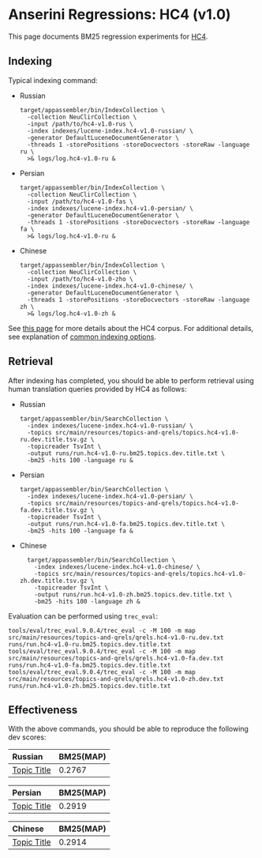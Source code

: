 # Anserini Regressions: HC4 (v1.0)

This page documents BM25 regression experiments for [HC4](https://github.com/hltcoe/HC4).

## Indexing

Typical indexing command:

- Russian
    ```
    target/appassembler/bin/IndexCollection \
      -collection NeuClirCollection \
      -input /path/to/hc4-v1.0-rus \
      -index indexes/lucene-index.hc4-v1.0-russian/ \
      -generator DefaultLuceneDocumentGenerator \
      -threads 1 -storePositions -storeDocvectors -storeRaw -language ru \
      >& logs/log.hc4-v1.0-ru &
    ```
- Persian
    ```
    target/appassembler/bin/IndexCollection \
      -collection NeuClirCollection \
      -input /path/to/hc4-v1.0-fas \
      -index indexes/lucene-index.hc4-v1.0-persian/ \
      -generator DefaultLuceneDocumentGenerator \
      -threads 1 -storePositions -storeDocvectors -storeRaw -language fa \
      >& logs/log.hc4-v1.0-ru &
    ```

- Chinese
    ```
    target/appassembler/bin/IndexCollection \
      -collection NeuClirCollection \
      -input /path/to/hc4-v1.0-zho \
      -index indexes/lucene-index.hc4-v1.0-chinese/ \
      -generator DefaultLuceneDocumentGenerator \
      -threads 1 -storePositions -storeDocvectors -storeRaw -language zh \
      >& logs/log.hc4-v1.0-zh &
    ```

See [this page](https://github.com/hltcoe/HC4) for more details about the HC4 corpus.
For additional details, see explanation of [common indexing options](common-indexing-options.md).

## Retrieval

After indexing has completed, you should be able to perform retrieval using human translation queries provided by HC4 as follows:

- Russian
    ```
    target/appassembler/bin/SearchCollection \
      -index indexes/lucene-index.hc4-v1.0-russian/ \
      -topics src/main/resources/topics-and-qrels/topics.hc4-v1.0-ru.dev.title.tsv.gz \
      -topicreader TsvInt \
      -output runs/run.hc4-v1.0-ru.bm25.topics.dev.title.txt \
      -bm25 -hits 100 -language ru &
    ```
- Persian
    ```
    target/appassembler/bin/SearchCollection \
      -index indexes/lucene-index.hc4-v1.0-persian/ \
      -topics src/main/resources/topics-and-qrels/topics.hc4-v1.0-fa.dev.title.tsv.gz \
      -topicreader TsvInt \
      -output runs/run.hc4-v1.0-fa.bm25.topics.dev.title.txt \
      -bm25 -hits 100 -language fa &
    ```
- Chinese
  ```
    target/appassembler/bin/SearchCollection \
      -index indexes/lucene-index.hc4-v1.0-chinese/ \
      -topics src/main/resources/topics-and-qrels/topics.hc4-v1.0-zh.dev.title.tsv.gz \
      -topicreader TsvInt \
      -output runs/run.hc4-v1.0-zh.bm25.topics.dev.title.txt \
      -bm25 -hits 100 -language zh &
  ```

Evaluation can be performed using `trec_eval`:

```
tools/eval/trec_eval.9.0.4/trec_eval -c -M 100 -m map src/main/resources/topics-and-qrels/qrels.hc4-v1.0-ru.dev.txt runs/run.hc4-v1.0-ru.bm25.topics.dev.title.txt
tools/eval/trec_eval.9.0.4/trec_eval -c -M 100 -m map src/main/resources/topics-and-qrels/qrels.hc4-v1.0-fa.dev.txt runs/run.hc4-v1.0-fa.bm25.topics.dev.title.txt
tools/eval/trec_eval.9.0.4/trec_eval -c -M 100 -m map src/main/resources/topics-and-qrels/qrels.hc4-v1.0-zh.dev.txt runs/run.hc4-v1.0-zh.bm25.topics.dev.title.txt
```

## Effectiveness

With the above commands, you should be able to reproduce the following dev scores:

| Russian                                                                                  | BM25(MAP)    |
|:-----------------------------------------------------------------------------------------|-----------|
| [Topic Title](https://github.com/hltcoe/HC4)                                             | 0.2767    |



| Persian                                                                                  | BM25(MAP) |
|:-----------------------------------------------------------------------------------------|-----------|
| [Topic Title](https://github.com/hltcoe/HC4)                                             | 0.2919    |


| Chinese                                                                                  | BM25(MAP) |
|:-----------------------------------------------------------------------------------------|-----------|
| [Topic Title](https://github.com/hltcoe/HC4)                                             | 0.2914    |


